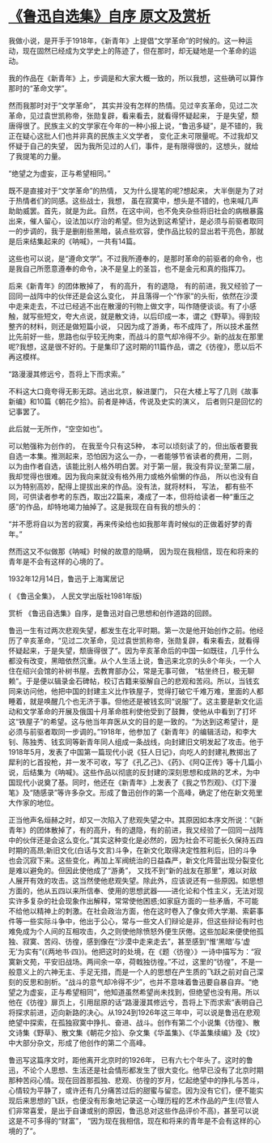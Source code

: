 # [《鲁迅自选集》自序 原文及赏析](https://www.vrrw.net/wx/14482.html)

我做小说，是开手于1918年，《新青年》上提倡“文学革命”的时候的。这一种运动，现在固然已经成为文学史上的陈迹了，但在那时，却无疑地是一个革命的运动。

我的作品在《新青年》上，步调是和大家大概一致的，所以我想，这些确可以算作那时的“革命文学”。

然而我那时对于“文学革命”， 其实并没有怎样的热情。见过辛亥革命，见过二次革命，见过袁世凯称帝，张勋复辟，看来看去，就看得怀疑起来， 于是失望，颓唐得很了。民族主义的文学家在今年的一种小报上说，“鲁迅多疑”，是不错的，我正在疑心这批人们也并非真的民族主义文学者， 变化正未可限量呢。不过我却又怀疑于自己的失望， 因为我所见过的人们，事件，是有限得很的，这想头，就给了我提笔的力量。

“绝望之为虚妄，正与希望相同。”

既不是直接对于“文学革命”的热情， 又为什么提笔的呢?想起来， 大半倒是为了对于热情者们的同感。这些战士，我想， 虽在寂寞中，想头是不错的，也来喊几声助助威罢。首先，就是为此。自然，在这中间，也不免夹杂些将旧社会的病根暴露出来，催人留心，设法加以疗治的希望。但为达到这希望计，是必须与前驱者取同一的步调的，我于是删削些黑暗，装点些欢容，使作品比较的显出若干亮色，那就是后来结集起来的《呐喊》，一共有14篇。

这些也可以说，是“遵命文学”。不过我所遵奉的，是那时革命的前驱者的命令，也是我自己所愿意遵奉的命令，决不是皇上的圣旨，也不是金元和真的指挥刀。

后来《新青年》的团体散掉了， 有的高升， 有的退隐， 有的前进，我又经验了一回同一战阵中的伙伴还是会这么变化， 并且落得一个“作家”的头衔，依然在沙漠中走来走去，不过已经逃不出在散漫的刊物上做文字，叫作随便谈谈。有了小感触，就写些短文，夸大点说，就是散文诗，以后印成一本，谓之《野草》。得到较整齐的材料，则还是做短篇小说， 只因为成了游勇，布不成阵了，所以技术虽然比先前好一些，思路也似乎较无拘束，而战斗的意气却冷得不少。新的战友在那里呢?我想，这是很不好的。于是集印了这时期的11篇作品，谓之《彷徨》，愿以后不再这模样。

“路漫漫其修远兮，吾将上下而求索。”

不料这大口竟夸得无影无踪。逃出北京，躲进厦门， 只在大楼上写了几则《故事新编》和10篇《朝花夕拾》。前者是神话，传说及史实的演义， 后者则只是回忆的记事罢了。

此后就一无所作，“空空如也”。

可以勉强称为创作的， 在我至今只有这5种， 本可以顷刻读了的，但出版者要我自选一本集。推测起来，恐怕因为这么一办，一者能够节省读者的费用，二则， 以为由作者自选，该能比别人格外明白罢。对于第一层，我没有异议;至第二层，我却觉得也很难。因为我向来就没有格外用力或格外偷懒的作品， 所以也没有自以为特别高妙，配得上提拔出来的作品。没有法，就将材料， 写法， 都有些不同，可供读者参考的东西，取出22篇来，凑成了一本，但将给读者一种“重压之感”的作品，却特地竭力抽掉了。这是我现在自有我的想头的：

“并不愿将自以为苦的寂寞，再来传染给也如我那年青时候似的正做着好梦的青年。”

然而这又不似做那《呐喊》时候的故意的隐瞒， 因为现在我相信，现在和将来的青年是不会有这样的心境的了。

1932年12月14日，鲁迅于上海寓居记

( 《鲁迅全集》， 人民文学出版社1981年版)



赏析 《鲁迅自选集》自序，是鲁迅对自己思想和创作道路的回顾。

鲁迅一生有过两次悲观失望，都发生在北平时期。第一次是他开始创作之前。他经历了辛亥革命，“见过二次革命，见过袁世凯称帝，张勋复辟，看来看去，就看得怀疑起来，于是失望，颓唐得很了”。因为辛亥革命后的中国一如既往，几乎什么都没有改变，黑暗依然沉重。从个人生活上说，鲁迅来北京的头8个年头，一个人住在绍兴会馆的补树书屋。去教育部办公，常是无事可做， “枯坐终日，极无聊赖”。于是便以辑录金石碑帖，校订古籍来驱解自己的悲观和苦闷。所以，当钱玄同来访问他，他把中国的封建主义比作铁屋子，觉得打破它千难万难，里面的人都睡着，就是唤醒几个也无济于事。但他还是被钱玄同“说服”了。这主要是新文化运动和文学革命的开展及俄国十月革命胜利使他受到了鼓舞，使他从中看到了打坏这“铁屋子”的希望。这与他当年弃医从文的目的是一致的。“为达到这希望计，是必须与前驱者取同一步调的。”1918年，他参加了《新青年》的编辑活动，和李大钊、陈独秀、钱玄同等新青年同人组成一条战线，向封建旧文明发起了攻击。他于1918年5月，发表了中国第一篇现代小说《狂人日记》，向吃人的封建礼教掷出了犀利的匕首投枪，并一发不可收，写了《孔乙己》、《药》、《阿Q正传》等十几篇小说，后结集为《呐喊》。这些作品以彻底的反封建的深刻思想和成熟的艺术，为中国现代小说奠了基。同时，他还在《新青年》上发表了《我之节烈观》、《灯下漫笔》及“随感录”等许多杂文。形成了鲁迅创作的第一个高峰，确定了他在新文苑里大作家的地位。

正当他声名烜赫之时，却又一次陷入了悲观失望之中。其原因如本序文所说：“《新青年》的团体散掉了，有的高升，有的退隐，有的前进，我又经验了一回同一战阵中的伙伴还是会这么变化。”其实这种变化是必然的，因为社会不可能长久保持五四时期的高昂;新旧文化(白话与文言)斗争，在新文化取得决定性胜利后，旧的斗争也会沉寂下来。这些变化，再加上军阀统治的日益森严，新文化阵营出现分裂变化是难以避免的。但因此使他成了“游勇”， 又找不到“新的战友在那里”，难以对敌人展开有效的攻击。这当然使他悲观失望。除此外，应该说还有一些原因。如思想方面的，他从五四以来所信奉、使用的思想武器——进化论和个性主义，无法对现实许多复杂的社会现象作出解释，常常使他困惑;如家庭方面的一些矛盾，不可能不给他以精神上的刺激。在社会政治方面，他在这时卷入了像女师大学潮、索薪事件等一些实际斗争中，他出于公心，常与一些文人们辩论是非，但这些辩论有时也难免成为个人间的互相攻击，久之则使他除愤怒外便生厌倦。这些加起来便使他孤独、寂寞、苦闷、彷徨，感到像在“沙漠中走来走去”，甚至感到“惟‘黑暗’与‘虚无’为实有”(《两地书·四》)。他把这时的处境，在《题〈彷徨〉》一诗中描写为：“寂寞新文苑，平安旧战场。两间余一卒，荷戟独彷徨。”不过，这里的“彷徨”，不是一般意义上的六神无主、手足无措，而是一个人的思想在产生质的飞跃之前对自己深刻的反思和剖析。“战斗的意气却冷得不少”，也并不意味着鲁迅要自暴自弃。“绝望之为虚妄，正与希望相同”，他知道虽然希望尚未找到，但绝望也没有用。所以他在《彷徨》扉页上，引用屈原的话“路漫漫其修远兮，吾将上下而求索”表明自己将探求前进，迈向新路的决心。从1924到1926年这三年中，可以说是鲁迅在悲观绝望中探索，在孤独寂寞中挣扎、奋进、战斗。创作有第二个小说集《彷徨》、散文诗集《野草》、散文集《朝花夕拾》、杂文集《华盖集》、《华盖集续编》及《坟》中大部分杂文，形成了他创作的第二个高峰。

鲁迅写这篇序文时，距他离开北京时的1926年， 已有六七个年头了。这时的鲁迅，不论个人思想、生活还是社会情形都发生了很大变化。他早已没有了北京时期那种苦闷心情。现在回首那孤独、悲观、彷徨的岁月，忆起绝望中的挣扎与苦斗，心情较为平静了，或许还有几分痛苦过后的甜蜜与留恋。因为没有它们，便不能实现后来思想的飞跃，也便没有形象地记录这一心理历程的艺术作品的产生(尽管人们非常喜爱，是出于自谦或别的原因，鲁迅总对这些作品评价不高)，甚至可以说这是不可多得的“财富”， “因为现在我相信，现在和将来的青年是不会有这样的心境的了”。

